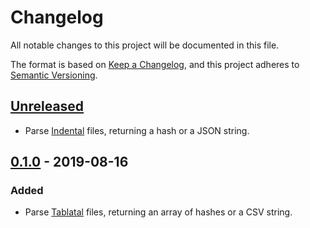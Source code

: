 # Changelog

All notable changes to this project will be documented in this file.

The format is based on [Keep a Changelog](https://keepachangelog.com/en/1.0.0/),
and this project adheres to [Semantic Versioning](https://semver.org/spec/v2.0.0.html).

## [Unreleased]
- Parse [Indental](https://wiki.xxiivv.com/#indental) files,
  returning a hash or a JSON string.

## [0.1.0] - 2019-08-16
### Added
- Parse [Tablatal](https://wiki.xxiivv.com/#tablatal) files,
  returning an array of hashes or a CSV string.

[Unreleased]: https://github.com/ljcooke/nodaire/compare/v0.1.0...HEAD
[0.1.0]: https://github.com/ljcooke/nodaire/releases/tag/v0.1.0
